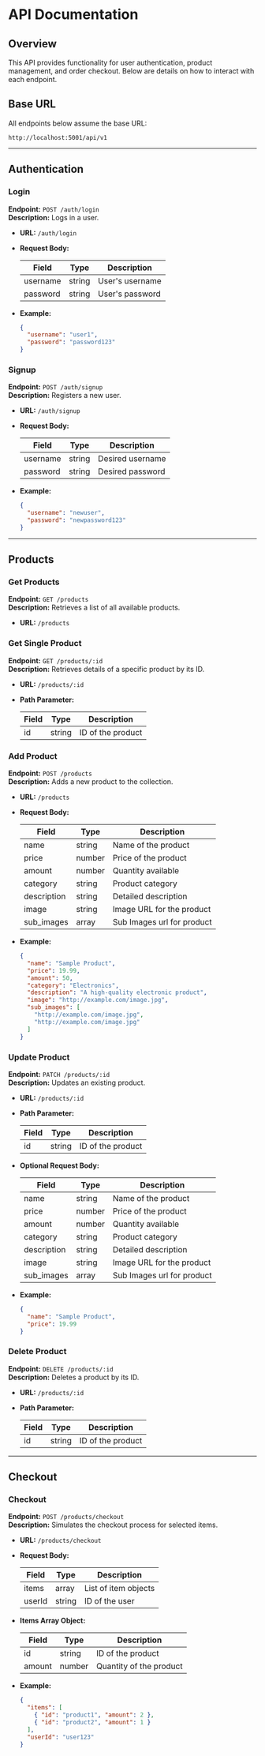 # API Documentation

## Overview

This API provides functionality for user authentication, product management, and order checkout. Below are details on how to interact with each endpoint.

## Base URL

All endpoints below assume the base URL:

```
http://localhost:5001/api/v1
```

---

## Authentication

### Login

**Endpoint:** `POST /auth/login`  
**Description:** Logs in a user.

- **URL:** `/auth/login`
- **Request Body:**

  | Field    | Type   | Description     |
  | -------- | ------ | --------------- |
  | username | string | User's username |
  | password | string | User's password |

- **Example:**

  ```json
  {
    "username": "user1",
    "password": "password123"
  }
  ```

### Signup

**Endpoint:** `POST /auth/signup`  
**Description:** Registers a new user.

- **URL:** `/auth/signup`
- **Request Body:**

  | Field    | Type   | Description      |
  | -------- | ------ | ---------------- |
  | username | string | Desired username |
  | password | string | Desired password |

- **Example:**

  ```json
  {
    "username": "newuser",
    "password": "newpassword123"
  }
  ```

---

## Products

### Get Products

**Endpoint:** `GET /products`  
**Description:** Retrieves a list of all available products.

- **URL:** `/products`

### Get Single Product

**Endpoint:** `GET /products/:id`  
**Description:** Retrieves details of a specific product by its ID.

- **URL:** `/products/:id`
- **Path Parameter:**

  | Field | Type   | Description       |
  | ----- | ------ | ----------------- |
  | id    | string | ID of the product |

### Add Product

**Endpoint:** `POST /products`  
**Description:** Adds a new product to the collection.

- **URL:** `/products`
- **Request Body:**

  | Field       | Type   | Description                |
  | ----------- | ------ | -------------------------- |
  | name        | string | Name of the product        |
  | price       | number | Price of the product       |
  | amount      | number | Quantity available         |
  | category    | string | Product category           |
  | description | string | Detailed description       |
  | image       | string | Image URL for the product  |
  | sub_images  | array  | Sub Images url for product |

- **Example:**

  ```json
  {
    "name": "Sample Product",
    "price": 19.99,
    "amount": 50,
    "category": "Electronics",
    "description": "A high-quality electronic product",
    "image": "http://example.com/image.jpg",
    "sub_images": [
      "http://example.com/image.jpg",
      "http://example.com/image.jpg"
    ]
  }
  ```

### Update Product

**Endpoint:** `PATCH /products/:id`  
**Description:** Updates an existing product.

- **URL:** `/products/:id`
- **Path Parameter:**

  | Field | Type   | Description       |
  | ----- | ------ | ----------------- |
  | id    | string | ID of the product |

- **Optional Request Body:**

  | Field       | Type   | Description                |
  | ----------- | ------ | -------------------------- |
  | name        | string | Name of the product        |
  | price       | number | Price of the product       |
  | amount      | number | Quantity available         |
  | category    | string | Product category           |
  | description | string | Detailed description       |
  | image       | string | Image URL for the product  |
  | sub_images  | array  | Sub Images url for product |

- **Example:**

  ```json
  {
    "name": "Sample Product",
    "price": 19.99
  }
  ```

### Delete Product

**Endpoint:** `DELETE /products/:id`  
**Description:** Deletes a product by its ID.

- **URL:** `/products/:id`
- **Path Parameter:**

  | Field | Type   | Description       |
  | ----- | ------ | ----------------- |
  | id    | string | ID of the product |

---

## Checkout

### Checkout

**Endpoint:** `POST /products/checkout`  
**Description:** Simulates the checkout process for selected items.

- **URL:** `/products/checkout`
- **Request Body:**

  | Field  | Type   | Description          |
  | ------ | ------ | -------------------- |
  | items  | array  | List of item objects |
  | userId | string | ID of the user       |

- **Items Array Object:**

  | Field  | Type   | Description             |
  | ------ | ------ | ----------------------- |
  | id     | string | ID of the product       |
  | amount | number | Quantity of the product |

- **Example:**

  ```json
  {
    "items": [
      { "id": "product1", "amount": 2 },
      { "id": "product2", "amount": 1 }
    ],
    "userId": "user123"
  }
  ```
